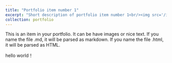 ```yaml
---
title: "Portfolio item number 1"
excerpt: "Short description of portfolio item number 1<br/><img src='/images/smartmockups_lqmew4wa.png'>"
collection: portfolio
---
```


This is an item in your portfolio. It can be have images or nice text. If you name the file .md, it will be parsed as markdown. If you name the file .html, it will be parsed as HTML. 

hello world！
